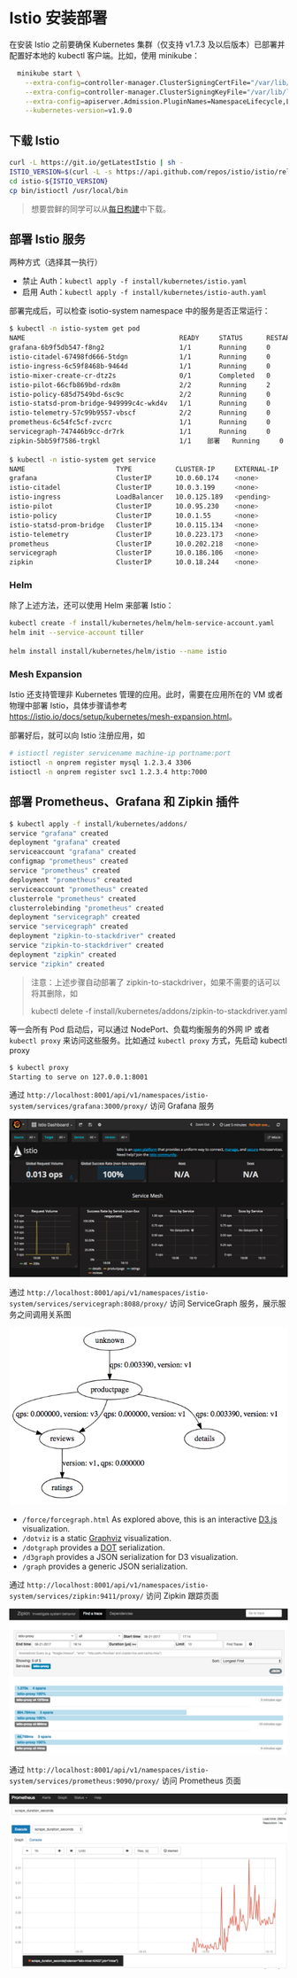 # Istio 安装部署

在安装 Istio 之前要确保 Kubernetes 集群（仅支持 v1.7.3 及以后版本）已部署并配置好本地的 kubectl 客户端。比如，使用 minikube：

```sh
  minikube start \
	--extra-config=controller-manager.ClusterSigningCertFile="/var/lib/localkube/certs/ca.crt" \
	--extra-config=controller-manager.ClusterSigningKeyFile="/var/lib/localkube/certs/ca.key" \
	--extra-config=apiserver.Admission.PluginNames=NamespaceLifecycle,LimitRanger,ServiceAccount,PersistentVolumeLabel,DefaultStorageClass,DefaultTolerationSeconds,MutatingAdmissionWebhook,ValidatingAdmissionWebhook,ResourceQuota \
	--kubernetes-version=v1.9.0
```

## 下载 Istio

```sh
curl -L https://git.io/getLatestIstio | sh -
ISTIO_VERSION=$(curl -L -s https://api.github.com/repos/istio/istio/releases/latest | jq -r .tag_name)
cd istio-${ISTIO_VERSION}
cp bin/istioctl /usr/local/bin
```

> 想要尝鲜的同学可以从[每日构建](https://gcsweb.istio.io/gcs/istio-prerelease/)中下载。

## 部署 Istio 服务

两种方式（选择其一执行）

- 禁止 Auth：`kubectl apply -f install/kubernetes/istio.yaml`
- 启用 Auth：`kubectl apply -f install/kubernetes/istio-auth.yaml`

部署完成后，可以检查 isotio-system namespace 中的服务是否正常运行：

```sh
$ kubectl -n istio-system get pod
NAME                                       READY     STATUS      RESTARTS   AGE
grafana-6b9f5db547-f8ng2                   1/1       Running     0          2d
istio-citadel-67498fd666-5tdgn             1/1       Running     0          2d
istio-ingress-6c59f8468b-9464d             1/1       Running     0          2d
istio-mixer-create-cr-dtz2s                0/1       Completed   0          2d
istio-pilot-66cfb869bd-rdx8m               2/2       Running     2          2d
istio-policy-685d7549bd-6sc9c              2/2       Running     0          2d
istio-statsd-prom-bridge-949999c4c-wkd4v   1/1       Running     0          2d
istio-telemetry-57c99b9557-vbscf           2/2       Running     0          2d
prometheus-6c54fc5cf-zvcrc                 1/1       Running     0          2d
servicegraph-747446b9cc-dr7rk              1/1       Running     0          2d
zipkin-5bb59f7586-trgkl                    1/1    部署   Running     0          2d

$ kubectl -n istio-system get service
NAME                       TYPE           CLUSTER-IP     EXTERNAL-IP     PORT(S)                                                               AGE
grafana                    ClusterIP      10.0.60.174    <none>          3000/TCP                                                              2d
istio-citadel              ClusterIP      10.0.3.199     <none>          8060/TCP,9093/TCP                                                     2d
istio-ingress              LoadBalancer   10.0.125.189   <pending>       80:32058/TCP,443:32009/TCP                                            2d
istio-pilot                ClusterIP      10.0.95.230    <none>          15003/TCP,15005/TCP,15007/TCP,15010/TCP,15011/TCP,8080/TCP,9093/TCP   2d
istio-policy               ClusterIP      10.0.1.55      <none>          9091/TCP,15004/TCP,9093/TCP                                           2d
istio-statsd-prom-bridge   ClusterIP      10.0.115.134   <none>          9102/TCP,9125/UDP                                                     2d
istio-telemetry            ClusterIP      10.0.223.173   <none>          9091/TCP,15004/TCP,9093/TCP,42422/TCP                                 2d
prometheus                 ClusterIP      10.0.202.218   <none>          9090/TCP                                                              2d
servicegraph               ClusterIP      10.0.186.106   <none>          8088/TCP                                                              2d
zipkin                     ClusterIP      10.0.18.244    <none>          9411/TCP                                                              2d
```

### Helm

除了上述方法，还可以使用 Helm 来部署 Istio：

```sh
kubectl create -f install/kubernetes/helm/helm-service-account.yaml
helm init --service-account tiller

helm install install/kubernetes/helm/istio --name istio
```

### Mesh Expansion

Istio 还支持管理非 Kubernetes 管理的应用。此时，需要在应用所在的 VM 或者物理中部署 Istio，具体步骤请参考 <https://istio.io/docs/setup/kubernetes/mesh-expansion.html>。

部署好后，就可以向 Istio 注册应用，如

```sh
# istioctl register servicename machine-ip portname:port
istioctl -n onprem register mysql 1.2.3.4 3306
istioctl -n onprem register svc1 1.2.3.4 http:7000
```

## 部署 Prometheus、Grafana 和 Zipkin 插件

```sh
$ kubectl apply -f install/kubernetes/addons/
service "grafana" created
deployment "grafana" created
serviceaccount "grafana" created
configmap "prometheus" created
service "prometheus" created
deployment "prometheus" created
serviceaccount "prometheus" created
clusterrole "prometheus" created
clusterrolebinding "prometheus" created
deployment "servicegraph" created
service "servicegraph" created
deployment "zipkin-to-stackdriver" created
service "zipkin-to-stackdriver" created
deployment "zipkin" created
service "zipkin" created
```

> 注意：上述步骤自动部署了 zipkin-to-stackdriver，如果不需要的话可以将其删除，如
>
> kubectl delete -f install/kubernetes/addons/zipkin-to-stackdriver.yaml

等一会所有 Pod 启动后，可以通过 NodePort、负载均衡服务的外网 IP 或者 `kubectl proxy` 来访问这些服务。比如通过 `kubectl proxy` 方式，先启动 kubectl proxy

```sh
$ kubectl proxy
Starting to serve on 127.0.0.1:8001
```

通过 `http://localhost:8001/api/v1/namespaces/istio-system/services/grafana:3000/proxy/` 访问 Grafana 服务

![](images/grafana.png)

通过 `http://localhost:8001/api/v1/namespaces/istio-system/services/servicegraph:8088/proxy/` 访问 ServiceGraph 服务，展示服务之间调用关系图

![](images/servicegraph.png)

- `/force/forcegraph.html` As explored above, this is an interactive [D3.js](https://d3js.org/) visualization.
- `/dotviz` is a static [Graphviz](https://www.graphviz.org/) visualization.
- `/dotgraph` provides a [DOT](https://en.wikipedia.org/wiki/DOT_(graph_description_language)) serialization.
- `/d3graph` provides a JSON serialization for D3 visualization.
- `/graph` provides a generic JSON serialization.

通过 `http://localhost:8001/api/v1/namespaces/istio-system/services/zipkin:9411/proxy/` 访问 Zipkin 跟踪页面

![](images/zipkin.png)

通过 `http://localhost:8001/api/v1/namespaces/istio-system/services/prometheus:9090/proxy/` 访问 Prometheus 页面

![](images/prometheus.png)

